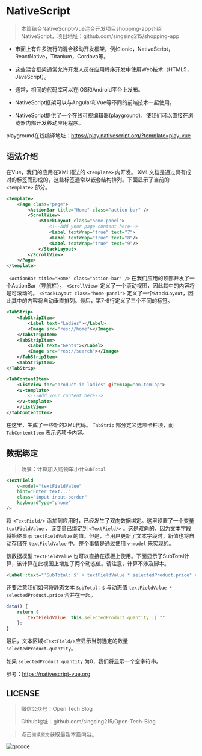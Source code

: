 # NativeScript

> 本篇结合NativeScript-Vue混合开发项目shopping-app介绍NativeScript，项目地址：github.com/singsing215/shopping-app

* 市面上有许多流行的混合移动开发框架，例如Ionic，NativeScript，ReactNative，Titanium，Cordova等。

* 这些混合框架通常允许开发人员在应用程序开发中使用Web技术（HTML5，JavaScript）。

* 通常，相同的代码库可以在iOS和Android平台上发布。

* NativeScript框架可以与Angular和Vue等不同的前端技术一起使用。

* NativeScript提供了一个在线可视编辑器(playground)，使我们可以直接在浏览器内部开发移动应用程序。

playground在线编译地址：https://play.nativescript.org/?template=play-vue

## 语法介绍

在Vue，我们的应用在XML语法的 `<template>` 内开发。 XML文档是通过具有成对的标签而形成的，这些标签通常以嵌套结构排列。下面显示了当前的 `<template>` 部分。

``` xml
<template>
    <Page class="page">
        <ActionBar title="Home" class="action-bar" />
        <ScrollView>
            <StackLayout class="home-panel">
                <!--Add your page content here-->
                <Label textWrap="true" text="7">
                <Label textWrap="true" text="8"/>
                <Label textWrap="true" text="9"/>
            </StackLayout>
        </ScrollView>
    </Page>
</template>
```

` <ActionBar title="Home" class="action-bar" />` 在我们应用的顶部开发了一个ActionBar（导航栏）。 `<ScrollView>` 定义了一个滚动视图，因此其中的内容将是可滚动的。 `<StackLayout class="home-panel">` 定义了一个`StackLayout`，因此其中的内容将自动垂直排列。最后，第7-9行定义了三个不同的标签。

``` xml
<TabStrip>
    <TabStripItem>
        <Label text="Ladies"></Label>
        <Image src="res://home"></Image>
    </TabStripItem>
    <TabStripItem>
        <Label text="Gents"></Label>
        <Image src="res://search"></Image>
    </TabStripItem>
    <TabStripItem>
</TabStrip>
```

``` xml
<TabContentItem>
    <ListView for="product in ladies" @itemTap="onItemTap">
    <v-template>
        <!--Add your content here-->
    </v-template>
    </ListView>
</TabContentItem>
```

在这里，生成了一些新的XML代码。 `TabStrip` 部分定义选项卡栏项，而 `TabContentItem` 表示选项卡内容。

## 数据绑定
> 场景：计算加入购物车小计`SubTotal`


``` xml
<TextField
    v-model="textFieldValue"
    hint="Enter text..."
    class="input input-border"
    keyboardType="phone"
/>
```

将 `<TextField/>` 添加到应用时，已经发生了双向数据绑定。这里设置了一个变量 `textFieldValue` ，该变量已绑定到 `<TextField/>` 。这是双向的，因为文本字段将始终显示 `textFieldValue` 的值。但是，当用户更新了文本字段时，新值也将自动存储在 `textFieldValue` 中。整个事情是通过使用 `v-model` 来实现的。

该数据模型 `textFieldValue` 也可以直接在模板上使用。下面显示了SubTotal计算，该计算在此视图上增加了两个动态值。请注意，计算不涉及脚本。

``` xml
<Label :text="'SubTotal: $' + textFieldValue * selectedProduct.price" class="h3" margin="10" />
```

还要注意我们如何将静态文本 `SubTotal：$` 与动态值 `textFieldValue * selectedProduct.price` 合并在一起。


``` javascript
data() {
    return {
        textFieldValue: this.selectedProduct.quantity || ""
    };
}
```
最后，文本区域`<TextField/>`应显示当前选定的数量`selectedProduct.quantity`。

如果 `selectedProduct.quantity` 为0，我们将显示一个空字符串。

参考：https://nativescript-vue.org

## LICENSE

> 微信公众号：Open Tech Blog
> 
> Github地址：github.com/singsing215/Open-Tech-Blog

> 点击`阅读原文`获取最新本篇内容。

![qrcode](https://m.qpic.cn/psc?/V537Qnpi0OXnJm2Konin077jks4ap2ow/bqQfVz5yrrGYSXMvKr.cqZs491lneOtH7kLYV2wRHulaIh6H8AG0sOgrRV5IOzhOeBPqvFlOAcjrjqxHkjHf.PFLhGbXhv2NOlTTJqCDHuw!/b&bo=WAFYAQAAAAABByA!&rf=viewer_4)
